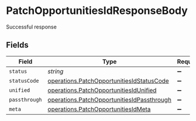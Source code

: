 # PatchOpportunitiesIdResponseBody

Successful response


## Fields

| Field                                                                                                    | Type                                                                                                     | Required                                                                                                 | Description                                                                                              |
| -------------------------------------------------------------------------------------------------------- | -------------------------------------------------------------------------------------------------------- | -------------------------------------------------------------------------------------------------------- | -------------------------------------------------------------------------------------------------------- |
| `status`                                                                                                 | *string*                                                                                                 | :heavy_minus_sign:                                                                                       | N/A                                                                                                      |
| `statusCode`                                                                                             | [operations.PatchOpportunitiesIdStatusCode](../../models/operations/patchopportunitiesidstatuscode.md)   | :heavy_minus_sign:                                                                                       | N/A                                                                                                      |
| `unified`                                                                                                | [operations.PatchOpportunitiesIdUnified](../../models/operations/patchopportunitiesidunified.md)         | :heavy_minus_sign:                                                                                       | N/A                                                                                                      |
| `passthrough`                                                                                            | [operations.PatchOpportunitiesIdPassthrough](../../models/operations/patchopportunitiesidpassthrough.md) | :heavy_minus_sign:                                                                                       | N/A                                                                                                      |
| `meta`                                                                                                   | [operations.PatchOpportunitiesIdMeta](../../models/operations/patchopportunitiesidmeta.md)               | :heavy_minus_sign:                                                                                       | N/A                                                                                                      |